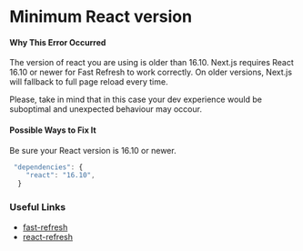 # Minimum React version

#### Why This Error Occurred

The version of react you are using is older than 16.10.
Next.js requires React 16.10 or newer for Fast Refresh to work correctly.
On older versions, Next.js will fallback to full page reload every time.

Please, take in mind that in this case your dev experience would be suboptimal and unexpected behaviour may occour.

#### Possible Ways to Fix It

Be sure your React version is 16.10 or newer.

```js
 "dependencies": {
    "react": "16.10",
  }
```

### Useful Links

- [fast-refresh](https://nextjs.org/blog/next-9-4#fast-refresh)
- [react-refresh](https://github.com/facebook/react/tree/master/packages/react-refresh)
